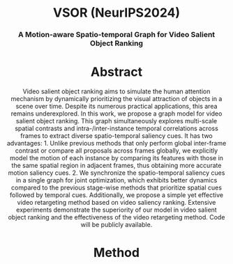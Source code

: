 <div align="center">
<h1>VSOR (NeurIPS2024)</h1>
<h3>A Motion-aware Spatio-temporal Graph for Video Salient Object Ranking</h3>

# Abstract
Video salient object ranking aims to simulate the human attention mechanism by dynamically prioritizing the visual attraction of objects in a scene over time. Despite its numerous practical applications, this area remains underexplored. In this work, we propose a graph model for video salient object ranking. This graph simultaneously explores multi-scale spatial contrasts and intra-/inter-instance temporal correlations across frames to extract diverse spatio-temporal saliency cues. It has two advantages: 1. Unlike previous methods that only perform global inter-frame contrast or compare all proposals across frames globally, we explicitly model the motion of each instance by comparing its features with those in the same spatial region in adjacent frames, thus obtaining more accurate motion saliency cues. 2. We synchronize the spatio-temporal saliency cues in a single graph for joint optimization, which exhibits better dynamics compared to the previous stage-wise methods that prioritize spatial cues followed by temporal cues. Additionally, we propose a simple yet effective video retargeting method based on video saliency ranking. Extensive experiments demonstrate the superiority of our model in video salient object ranking and the effectiveness of the video retargeting method. Code will be publicly available.

# Method
